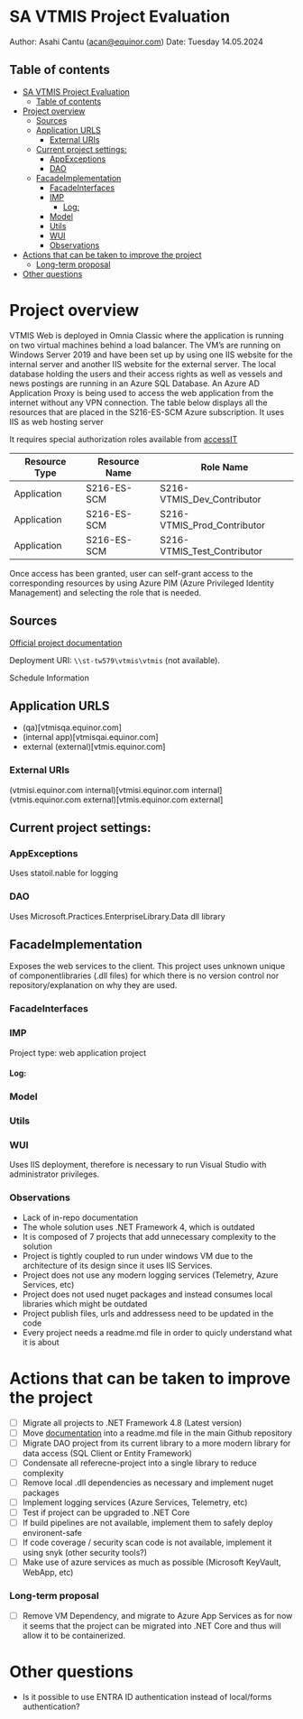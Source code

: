 # SA VTMIS Project  Evaluation
Author: Asahi Cantu (acan@equinor.com)
Date: Tuesday 14.05.2024
## Table of contents
- [SA VTMIS Project  Evaluation](#sa-vtmis-project--evaluation)
  - [Table of contents](#table-of-contents)
- [Project overview](#project-overview)
  - [Sources](#sources)
  - [Application URLS](#application-urls)
    - [External URIs](#external-uris)
  - [Current project settings:](#current-project-settings)
    - [AppExceptions](#appexceptions)
    - [DAO](#dao)
  - [FacadeImplementation](#facadeimplementation)
    - [FacadeInterfaces](#facadeinterfaces)
    - [IMP](#imp)
      - [Log:](#log)
    - [Model](#model)
    - [Utils](#utils)
    - [WUI](#wui)
    - [Observations](#observations)
- [Actions that can be taken to improve the project](#actions-that-can-be-taken-to-improve-the-project)
    - [Long-term proposal](#long-term-proposal)
- [Other questions](#other-questions)

# Project overview

VTMIS Web is deployed in Omnia Classic where the application is running on two virtual machines behind a load balancer. The VM’s are running on Windows Server 2019 and have been set up by using one IIS website for the internal server and another IIS website for the external server. The local database holding the users and their access rights as well as vessels and news postings are running in an Azure SQL Database. An Azure AD Application Proxy is being used to access the web application from the internet without any VPN connection. The table below displays all the resources that are placed in the S216-ES-SCM Azure subscription. 
It uses IIS as web hosting server

It requires special authorization roles available from [accessIT](accessit.equinor.com)

| Resource Type | Resource Name | Role Name                   |
| ------------- | ------------- | --------------------------- |
| Application   | S216-ES-SCM   | S216-VTMIS_Dev_Contributor  |
| Application   | S216-ES-SCM   | S216-VTMIS_Prod_Contributor |
| Application   | S216-ES-SCM   | S216-VTMIS_Test_Contributor |


Once access has been granted, user can self-grant access to the corresponding resources by using Azure PIM (Azure Privileged Identity Management) and selecting the role that is needed.

## Sources 
[Official project documentation](https://statoilsrm.sharepoint.com/:w:/r/sites/VTMIS947/_layouts/15/Doc.aspx?sourcedoc=%7B9BC856BD-78A0-498D-AF1F-9CFC7ACE3AD8%7D&file=VTMIS_WEB_runbook.docx&action=default&mobileredirect=true)
 
Deployment URI: `\\st-tw579\vtmis\vtmis` (not available).

Schedule Information
## Application URLS

* (qa)[vtmisqa.equinor.com]
* (internal app)[vtmisqai.equinor.com]
* external (external)[vtmis.equinor.com]
  
### External URIs
(vtmisi.equinor.com internal)[vtmisi.equinor.com internal]
(vtmis.equinor.com external)[vtmis.equinor.com external]

## Current project settings:

### AppExceptions        
Uses statoil.nable for logging

### DAO
Uses
Microsoft.Practices.EnterpriseLibrary.Data dll library

## FacadeImplementation 
Exposes the web services to the client.
This project uses unknown unique of componentlibraries (.dll files) for which there is no version control nor  repository/explanation  on why they are used.

### FacadeInterfaces

### IMP
Project type: web application project 
#### Log:

### Model

### Utils

### WUI
Uses IIS deployment, therefore is necessary to run Visual Studio with administrator privileges.


### Observations
* Lack of in-repo documentation
* The whole solution uses .NET Framework 4, which is outdated
* It is composed of 7 projects that add unnecessary complexity to the solution
* Project is tightly coupled to run under windows VM due to the architecture of its design since it uses IIS Services.
* Project does not use any modern logging services (Telemetry, Azure Services, etc)
* Project does not used nuget packages and instead consumes local libraries which might be outdated
* Project publish files, urls and addressess need to be updated in the code
* Every project needs a readme.md file in order to quicly understand what it is about

# Actions that can be taken to improve the project

- [ ] Migrate all projects to .NET Framework 4.8 (Latest version)
- [ ] Move [documentation](https://statoilsrm.sharepoint.com/:w:/r/sites/VTMIS947/_layouts/15/Doc.aspx?sourcedoc=%7B9BC856BD-78A0-498D-AF1F-9CFC7ACE3AD8%7D&file=VTMIS_WEB_runbook.docx&action=default&mobileredirect=true) into a readme.md file in the main Github repository
- [ ] Migrate DAO project from its current library to a more modern library for data access (SQL Client or Entity Framework)
- [ ] Condensate all referecne-project into a single library to reduce complexity
- [ ] Remove local .dll dependencies as necessary and implement nuget packages
- [ ] Implement logging services (Azure Services, Telemetry, etc)
- [ ] Test if project can be upgraded to .NET Core
- [ ] If build pipelines are not available, implement them to safely deploy environent-safe
- [ ] If code coverage / security scan code is not available, implement it using snyk (other security tools?)
- [ ] Make use of azure services as much as possible (Microsoft KeyVault, WebApp, etc)

### Long-term proposal
- [ ] Remove VM Dependency, and migrate to Azure App Services as for now it seems that the project can be migrated into .NET Core and thus will allow it to be containerized.

# Other questions
* Is it possible to use ENTRA ID authentication instead of local/forms authentication?